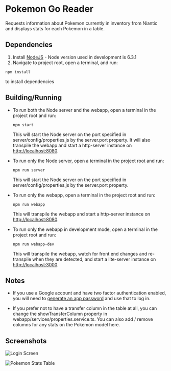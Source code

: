 Pokemon Go Reader
=================
Requests information about Pokemon currently in inventory from Niantic and displays stats for each Pokemon in a table.

Dependencies
------------
1. Install [NodeJS](https://nodejs.org/) - Node version used in development is 6.3.1
2. Navigate to project root, open a terminal, and run:

  `npm install` 

  to install dependencies

   
Building/Running
----------------
* To run both the Node server and the webapp, open a terminal in the project root and run:
  
  `npm start`

  This will start the Node server on the port specified in server/config/properties.js by the server.port property. It will also transpile the webapp and start a http-server instance on [http://localhost:8080](http://localhost:8080).

* To run only the Node server, open a terminal in the project root and run:

  `npm run server`

  This will start the Node server on the port specified in server/config/properties.js by the server.port property.

* To run only the webapp, open a terminal in the project root and run: 

  `npm run webapp`

  This will transpile the webapp and start a http-server instance on [http://localhost:8080](http://localhost:8080).

* To run only the webapp in development mode, open a terminal in the project root and run:

  `npm run webapp-dev`

  This will transpile the webapp, watch for front end changes and re-transpile when they are detected, and start a lite-server instance on [http://localhost:3000](http://localhost:3000).

Notes
-----
* If you use a Google account and have two factor authentication enabled, you will need to [generate an app password](https://security.google.com/settings/security/apppasswords) and use that to log in.

* If you prefer not to have a transfer column in the table at all, you can change the showTransferColumn property in webapp/services/properties.service.ts. You can also add / remove columns for any stats on the Pokemon model here.

Screenshots
-----------
![Login Screen](http://i.imgur.com/tCTIO5a.png "Login Screen")

![Pokemon Stats Table](http://i.imgur.com/YyHxywk.png "Pokemon Stats Table") 